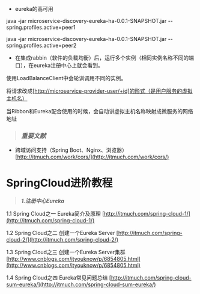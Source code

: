 * eureka的高可用

java -jar microservice-discovery-eureka-ha-0.0.1-SNAPSHOT.jar  --spring.profiles.active=peer1

java -jar microservice-discovery-eureka-ha-0.0.1-SNAPSHOT.jar  --spring.profiles.active=peer2

* 在集成rabbin（软件的负载均衡）后，运行多个实例（相同实例名称不同的端口），在eureka注册中心上就会看到。

使用LoadBalanceClient中会轮训调用不同的实例。

将请求改成\[[http://microservice-provider-user/+id\]的形式（是用户服务的虚拟主机名）](http://microservice-provider-user/+id]的形式（是用户服务的虚拟主机名）)

当Ribbon和Eureka配合使用的时候，会自动讲虚拟主机名称映射成微服务的网络地址

> ### _**重要文献**_

* 跨域访问支持（Spring Boot、Nginx、浏览器）[http://itmuch.com/work/cors/](http://itmuch.com/work/cors/)

# SpringCloud进阶教程

> _**1.注册中心Eureka**_

1.1 Spring Cloud之一 Eureka简介及原理 [http://itmuch.com/spring-cloud-1/](http://itmuch.com/spring-cloud-1/)

1.2 Spring Cloud之二 创建一个Eureka Server [http://itmuch.com/spring-cloud-2/](http://itmuch.com/spring-cloud-2/)

1.3 Spring Cloud之三 创建一个Eureka Server集群 [http://www.cnblogs.com/ityouknow/p/6854805.html](http://www.cnblogs.com/ityouknow/p/6854805.html)

1.4 Spring Cloud之四 Eureka常见问题总结 [http://itmuch.com/spring-cloud-sum-eureka/](http://itmuch.com/spring-cloud-sum-eureka/)

